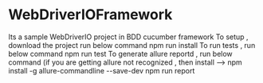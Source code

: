 # WebDriverIOFramework
Its a sample WebDriverIO project in BDD cucumber framework
To setup , download the project run below command
npm run install
To run tests ,  run below command
npm run test
To generate allure reportd ,  run below command (if you are getting allure not recognized , then install -->  npm install -g allure-commandline --save-dev
npm run report
